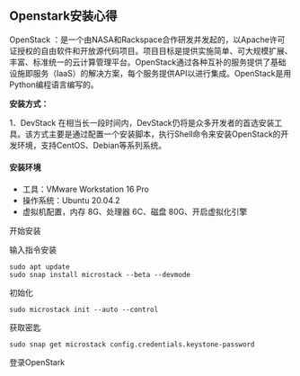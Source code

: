 ## Openstark安装心得

OpenStack ：是一个由NASA和Rackspace合作研发并发起的，以Apache许可证授权的自由软件和开放源代码项目。项目目标是提供实施简单、可大规模扩展、丰富、标准统一的云计算管理平台。OpenStack通过各种互补的服务提供了基础设施即服务（IaaS）的解决方案，每个服务提供API以进行集成。OpenStack是用Python编程语言编写的。

**安装方式：**

1．DevStack 在相当长一段时间内，DevStack仍将是众多开发者的首选安装工具。该方式主要是通过配置一个安装脚本，执行Shell命令来安装OpenStack的开发环境，支持CentOS、Debian等系列系统。

#### 安装环境

- 工具：VMware Workstation 16 Pro
- 操作系统：Ubuntu 20.04.2
- 虚拟机配置，内存 8G、处理器 6C、磁盘 80G、开启虚拟化引擎

开始安装

输入指令安装

```
sudo apt update
sudo snap install microstack --beta --devmode
```

初始化

```
sudo microstack init --auto --control
```

获取密匙

```
sudo snap get microstack config.credentials.keystone-password
```

登录OpenStark